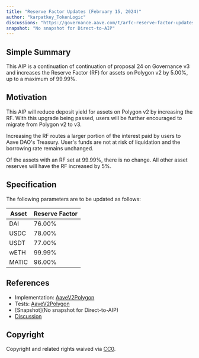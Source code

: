 ```yaml
---
title: "Reserve Factor Updates (February 15, 2024)"
author: "karpatkey_TokenLogic"
discussions: "https://governance.aave.com/t/arfc-reserve-factor-updates-polygon-aave-v2/13937/16"
snapshot: "No snapshot for Direct-to-AIP"
---
```


## Simple Summary

This AIP is a continuation of continuation of proposal 24 on Governance v3 and increases the Reserve Factor (RF) for assets on Polygon v2 by 5.00%, up to a maximum of 99.99%.

## Motivation

This AIP will reduce deposit yield for assets on Polygon v2 by increasing the RF. With this upgrade being passed, users will be further encouraged to migrate from Polygon v2 to v3.

Increasing the RF routes a larger portion of the interest paid by users to Aave DAO's Treasury. User's funds are not at risk of liquidation and the borrowing rate remains unchanged.

Of the assets with an RF set at 99.99%, there is no change. All other asset reserves will have the RF increased by 5%.

## Specification

The following parameters are to be updated as follows:

| Asset | Reserve Factor |
| ----- | -------------- |
| DAI   | 76.00%         |
| USDC  | 78.00%         |
| USDT  | 77.00%         |
| wETH  | 99.99%         |
| MATIC | 96.00%         |

## References

- Implementation: [AaveV2Polygon](https://github.com/bgd-labs/aave-proposals-v3/blob/main/src/20240208_AaveV2Polygon_ReserveFactorUpdatesFebruary152024/AaveV2Polygon_ReserveFactorUpdatesFebruary152024_20240208.sol)
- Tests: [AaveV2Polygon](https://github.com/bgd-labs/aave-proposals-v3/blob/main/src/20240208_AaveV2Polygon_ReserveFactorUpdatesFebruary152024/AaveV2Polygon_ReserveFactorUpdatesFebruary152024_20240208.t.sol)
- [Snapshot](No snapshot for Direct-to-AIP)
- [Discussion](https://governance.aave.com/t/arfc-reserve-factor-updates-polygon-aave-v2/13937/16)

## Copyright

Copyright and related rights waived via [CC0](https://creativecommons.org/publicdomain/zero/1.0/).
